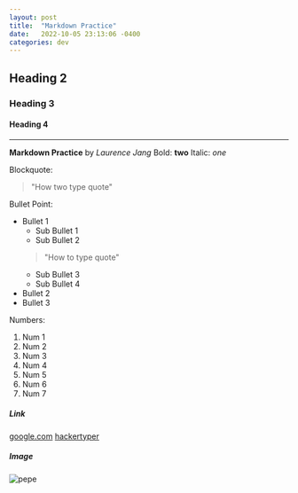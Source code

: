 ```yaml
---
layout: post
title:  "Markdown Practice"
date:   2022-10-05 23:13:06 -0400
categories: dev
---
```



## Heading 2

### Heading 3

#### Heading 4

---

**Markdown Practice** by *Laurence Jang*
Bold: **two**
Italic: *one*

Blockquote:
>"How two type quote"

Bullet Point:

- Bullet 1
  - Sub Bullet 1
  - Sub Bullet 2
   >"How to type quote"
  - Sub Bullet 3
  - Sub Bullet 4
- Bullet 2
- Bullet 3

Numbers:

1. Num 1
2. Num 2
3. Num 3
4. Num 4
5. Num 5
6. Num 6
7. Num 7

##### Link

[google.com](https://google.com)
[hackertyper](https://hackertyper.com)

##### Image

![pepe](https://ichef.bbci.co.uk/news/976/cpsprodpb/16620/production/_91408619_55df76d5-2245-41c1-8031-07a4da3f313f.jpg.webp)
